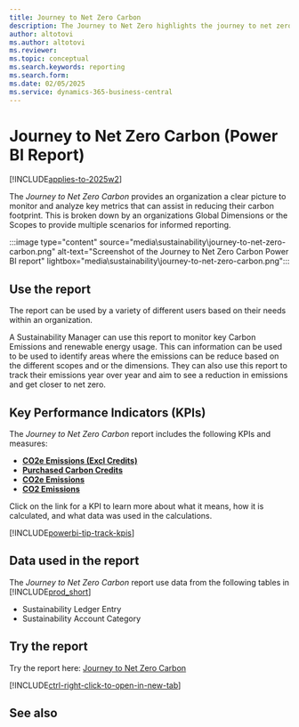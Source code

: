 ```yaml
---
title: Journey to Net Zero Carbon
description: The Journey to Net Zero highlights the journey to net zero within an organization.
author: altotovi
ms.author: altotovi
ms.reviewer: 
ms.topic: conceptual
ms.search.keywords: reporting
ms.search.form: 
ms.date: 02/05/2025
ms.service: dynamics-365-business-central
---
```


# Journey to Net Zero Carbon (Power BI Report)

[!INCLUDE[applies-to-2025w2](includes/2025_releasewave1.md)]

The *Journey to Net Zero Carbon* provides an organization a clear picture to monitor and analyze key metrics that can assist in reducing their carbon footprint. This is broken down by an organizations Global Dimensions or the Scopes to provide multiple scenarios for informed reporting.

:::image type="content" source="media\sustainability\journey-to-net-zero-carbon.png" alt-text="Screenshot of the Journey to Net Zero Carbon Power BI report" lightbox="media\sustainability\journey-to-net-zero-carbon.png":::


## Use the report
The report can be used by a variety of different users based on their needs within an organization.

A Sustainability Manager can use this report to monitor key Carbon Emissions and renewable energy usage. This can information can be used to be used to identify areas where the emissions can be reduce based on the different scopes and or the dimensions. They can also use this report to track their emissions year over year and aim to see a reduction in emissions and get closer to net zero.

## Key Performance Indicators (KPIs)

The *Journey to Net Zero Carbon* report includes the following KPIs and measures: 

- [**CO2e Emissions (Excl Credits)**](sustainability-powerbi-kpis.md#co2e-emissions-excl-credits)
- [**Purchased Carbon Credits**](sustainability-powerbi-kpis.md#purchased-carbon-credits)
- [**CO2e Emissions**](sustainability-powerbi-kpis.md#co2e-emissions)
- [**CO2 Emissions**](sustainability-powerbi-kpis.md#co2-emissions)

Click on the link for a KPI to learn more about what it means, how it is calculated, and what data was used in the calculations. 

[!INCLUDE[powerbi-tip-track-kpis](includes/powerbi-tip-track-kpis.md)]


## Data used in the report

The *Journey to Net Zero Carbon* report use data from the following tables in [!INCLUDE[prod_short](includes/prod_short.md)]

- Sustainability Ledger Entry
- Sustainability Account Category

## Try the report

Try the report here: [Journey to Net Zero Carbon](https://businesscentral.dynamics.com?page=37090)

[!INCLUDE[ctrl-right-click-to-open-in-new-tab](includes/ctrl-right-click-to-open-in-new-tab.md)]

## See also